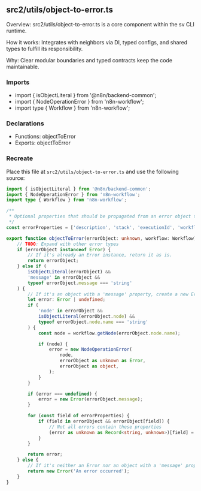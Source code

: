 ## src2/utils/object-to-error.ts

Overview: src2/utils/object-to-error.ts is a core component within the sv CLI runtime.

How it works: Integrates with neighbors via DI, typed configs, and shared types to fulfill its responsibility.

Why: Clear modular boundaries and typed contracts keep the code maintainable.

### Imports

- import { isObjectLiteral } from '@n8n/backend-common';
- import { NodeOperationError } from 'n8n-workflow';
- import type { Workflow } from 'n8n-workflow';

### Declarations

- Functions: objectToError
- Exports: objectToError

### Recreate

Place this file at `src2/utils/object-to-error.ts` and use the following source:

```ts
import { isObjectLiteral } from '@n8n/backend-common';
import { NodeOperationError } from 'n8n-workflow';
import type { Workflow } from 'n8n-workflow';

/**
 * Optional properties that should be propagated from an error object to the new Error instance.
 */
const errorProperties = ['description', 'stack', 'executionId', 'workflowId'];

export function objectToError(errorObject: unknown, workflow: Workflow): Error {
	// TODO: Expand with other error types
	if (errorObject instanceof Error) {
		// If it's already an Error instance, return it as is.
		return errorObject;
	} else if (
		isObjectLiteral(errorObject) &&
		'message' in errorObject &&
		typeof errorObject.message === 'string'
	) {
		// If it's an object with a 'message' property, create a new Error instance.
		let error: Error | undefined;
		if (
			'node' in errorObject &&
			isObjectLiteral(errorObject.node) &&
			typeof errorObject.node.name === 'string'
		) {
			const node = workflow.getNode(errorObject.node.name);

			if (node) {
				error = new NodeOperationError(
					node,
					errorObject as unknown as Error,
					errorObject as object,
				);
			}
		}

		if (error === undefined) {
			error = new Error(errorObject.message);
		}

		for (const field of errorProperties) {
			if (field in errorObject && errorObject[field]) {
				// Not all errors contain these properties
				(error as unknown as Record<string, unknown>)[field] = errorObject[field];
			}
		}

		return error;
	} else {
		// If it's neither an Error nor an object with a 'message' property, create a generic Error.
		return new Error('An error occurred');
	}
}

```
